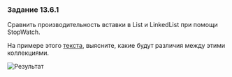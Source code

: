 ### Задание 13.6.1

Сравнить производительность вставки в List<T> и LinkedList<T> при помощи StopWatch.  

На примере этого [текста](https://lms.skillfactory.ru/assets/courseware/v1/dc9cf029ae4d0ae3ab9e490ef767588f/asset-v1:SkillFactory+CSHARP+2020+type@asset+block/Text1.txt), выясните, какие будут различия между этими коллекциями.  

![Результат](/img/Module13_6_1.png)



